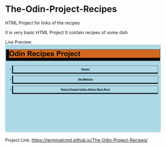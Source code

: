 # The-Odin-Project-Recipes
HTML Project for links of the recipes

It is very basic HTML Project
It contain recipes of some dish

Live Preview:
![Recipes preview](<./img/Recipes Project Live Preview.png>)

Project Link: https://terminalcmd.github.io/The-Odin-Project-Recipes/
